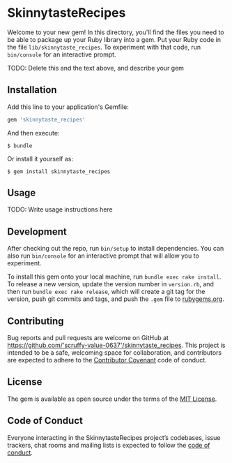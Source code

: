 # SkinnytasteRecipes

Welcome to your new gem! In this directory, you'll find the files you need to be able to package up your Ruby library into a gem. Put your Ruby code in the file `lib/skinnytaste_recipes`. To experiment with that code, run `bin/console` for an interactive prompt.

TODO: Delete this and the text above, and describe your gem

## Installation

Add this line to your application's Gemfile:

```ruby
gem 'skinnytaste_recipes'
```

And then execute:

    $ bundle

Or install it yourself as:

    $ gem install skinnytaste_recipes

## Usage

TODO: Write usage instructions here

## Development

After checking out the repo, run `bin/setup` to install dependencies. You can also run `bin/console` for an interactive prompt that will allow you to experiment.

To install this gem onto your local machine, run `bundle exec rake install`. To release a new version, update the version number in `version.rb`, and then run `bundle exec rake release`, which will create a git tag for the version, push git commits and tags, and push the `.gem` file to [rubygems.org](https://rubygems.org).

## Contributing

Bug reports and pull requests are welcome on GitHub at https://github.com/'scruffy-value-0637'/skinnytaste_recipes. This project is intended to be a safe, welcoming space for collaboration, and contributors are expected to adhere to the [Contributor Covenant](http://contributor-covenant.org) code of conduct.

## License

The gem is available as open source under the terms of the [MIT License](https://opensource.org/licenses/MIT).

## Code of Conduct

Everyone interacting in the SkinnytasteRecipes project’s codebases, issue trackers, chat rooms and mailing lists is expected to follow the [code of conduct](https://github.com/'scruffy-value-0637'/skinnytaste_recipes/blob/master/CODE_OF_CONDUCT.md).
